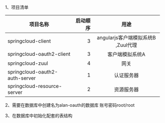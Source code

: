 
1、项目清单

| 项目名称      |  启动顺序  |  用途 |
| --------   | -----:   | :----: |
| springcloud-client     |    3   |   angularjs客户端模拟系统B ,Zuul代理   |
|springcloud-oauth2-client     |    3   |   客户端模拟系统A   |
| springcloud-zuul      |   4 |   网关   |
| springcloud-oauth2-auth-server        |  1   |   认证服务器    |
| springcloud-resource-server       |  2 |   资源服务器    |


2、需要在数据库中创建名为alan-oauth的数据库 账号密码root/root

3、在数据库中初始化配套的表结构
 	
